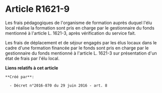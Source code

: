 # Article R1621-9

Les frais pédagogiques de l'organisme de formation auprès duquel l'élu local réalise la formation sont pris en charge par le
gestionnaire du fonds mentionné à l'article L. 1621-3, après vérification du service fait.

Les frais de déplacement et de séjour engagés par les élus locaux dans le cadre d'une formation financée par le fonds sont
pris en charge par le gestionnaire du fonds mentionné à l'article L. 1621-3 sur présentation d'un état de frais par l'élu
local.

**Liens relatifs à cet article**

	**Créé par**:

	  - Décret n°2016-870 du 29 juin 2016 - art. 8

